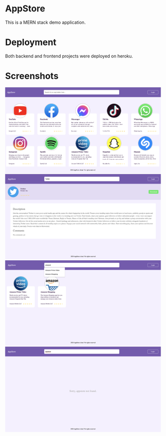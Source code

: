 # AppStore

This is a MERN stack demo application.


# Deployment

Both backend and frontend projects were deployed on heroku.

# Screenshots

![](./frontend/screenshots/mainpage.png)
![](./frontend/screenshots/detailpage.png)
![](./frontend/screenshots/search.png)
![](./frontend/screenshots/noapp.png)
